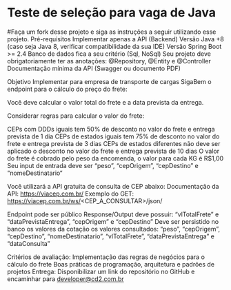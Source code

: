 # Teste de seleção para vaga de Java
#Faça um fork desse projeto e siga as instruções a seguir utilizando esse projeto.
Pré-requisitos
Implementar apenas a API (Backend) Versão Java +8 (caso seja Java 8, verificar compatibilidade da sua IDE) Versão Spring Boot >= 2.4 Banco de dados fica a seu critério (Sql, NoSql) Seu projeto deve obrigatoriamente ter as anotações: @Repository, @Entity e @Controller Documentação mínima da API (Swagger ou documento PDF)

Objetivo
Implementar para empresa de transporte de cargas SigaBem o endpoint para o cálculo do preço do frete:

Você deve calcular o valor total do frete e a data prevista da entrega.

Considerar regras para calcular o valor do frete:

CEPs com DDDs iguais tem 50% de desconto no valor do frete e entrega prevista de 1 dia
CEPs de estados iguais tem 75% de desconto no valor do frete e entrega prevista de 3 dias
CEPs de estados diferentes não deve ser aplicado o desconto no valor do frete e entrega prevista de 10 dias
O valor do frete é cobrado pelo peso da encomenda, o valor para cada KG é R$1,00
Seu input de entrada deve ser “peso”, “cepOrigem”, “cepDestino” e “nomeDestinatario“

Você utilizará a API gratuita de consulta de CEP abaixo: Documentação da API: https://viacep.com.br/ Exemplo do GET: https://viacep.com.br/ws/<CEP_A_CONSULTAR>/json/

Endpoint pode ser público Response/Output deve possuir: “vlTotalFrete” e “dataPrevistaEntrega”, “cepOrigem” e “cepDestino” Deve ser persistido no banco os valores da cotação os valores consultados: “peso”, “cepOrigem”, “cepDestino”, “nomeDestinatario”, “vlTotalFrete”, “dataPrevistaEntrega” e “dataConsulta”

Critérios de avaliação:
Implementação das regras de negócios para o cálculo do frete
Boas práticas de programação, arquitetura e padrões de projetos
Entrega:
Disponibilizar um link do repositório no GitHub e encaminhar para developer@cd2.com.br
